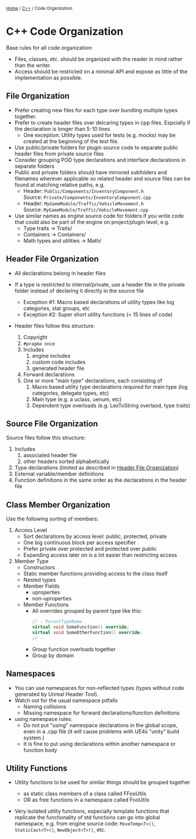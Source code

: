 <sub>[Home](../README.md) / [C++](./README.md) / Code Organization </sub>

# C++ Code Organization

Base rules for all code organization:
- Files, classes, etc. should be organized with the reader in mind rather than the writer.
- Access should be restricted on a minimal API and expose as little of the implementation as possible.

## File Organization

- Prefer creating new files for each type over bundling multiple types together.
- Prefer to create header files over delcaring types in cpp files. Espcially if the declaration is longer than 5-10 lines
    - One exception: Utility types used for tests (e.g. mocks) may be created at the beginning of the test file.
- Use public/private folders for plugin source code to separate public header files from private source files
- Consider grouping POD type declarations and interface declarations in separate folders
- Public and private folders should have mirrored subfolders and filenames wherever applicable so related header and source files can be found at matching relative paths, e.g.
    - Header: ``Public/Components/InventoryComponent.h``<br>Source: ``Private/Components/InventoryComponent.cpp``
    - Header: ``MyGameModule/Traffic/VehicleMovement.h``<br>Source: ``MyGameModule/Traffic/VehicleMovement.cpp``
- Use similar names as engine source code for folders if you write code that could also be part of the engine on project/plugin level, e.g.
    - Type traits -> Traits/
    - Containers -> Containers/
    - Math types and utilities -> Math/

## Header File Organization

- All declarations belong in header files
- If a type is restricted to internal/private, use a header file in the private folder instead of declaring it directly in the source file
    - Exception #1: Macro based declarations of utility types like log categories, stat groups, etc
    - Exception #2: Super short utility functions (< 15 lines of code)

- Header files follow this structure:
    1. Copyright
    2. ``#pragma once``
    3. Includes
        1. engine includes
        2. custom code includes
        3. generated header file
    4. Forward declarations
    5. One or more "main type" declarations, each consisting of
        1. Macro based utility type declarations required for main type (log categories, delegate types, etc)
        2. Main type (e.g. a uclass, uenum, etc)
        3. Dependent type overloads (e.g. LexToString overlaod, type traits)

## Source File Organization

Source files follow this structure:
1. Includes
    1. associated header file
    2. other headers sorted alphabetically
2. Type declarations (limited as described in [Header File Organization]())
3. External variable/member definitions
4. Function definitions in the same order as the declarations in the header file

## Class Member Organization

Use the following sorting of members:
1. Access Level
    - Sort declarations by access level: public, protected, private
    - One big continuous block per access specifier
    - Prefer private over protected and protected over public
    - Expanding access later on is a lot easier than restricting access
2. Member Type
    - Constructors
    - Static member functions providing access to the class itself
    - Nested types
    - Member Fields
        - uproperties
        - non-uproperties
    - Member Functions
        - All overrides grouped by parent type like this:
            ```cpp
            // - ParentTypeName
            virtual void SomeFunction() override;
            virtual void SomeOtherFunction() override;
            // --
            ```
        - Group function overloads together
        - Group by domain

## Namespaces

- You can use namespaces for non-reflected types (types without code generated by Unreal Header Tool).
- Watch out for the usual namespace pitfalls
    - Naming collisions
    - Missing namespace for forward declarations/function definitions
- using namespace rules:
    - Do not put "using" namespace declarations in the global scope, even in a .cpp file (it will cause problems with UE4s "unity" build system.)
    - It is fine to put using declarations within another namespace or function body

## Utility Functions

- Utility functions to be used for similar things should be grouped together
    - as static class members of a class called FFooUtils
    - OR as free functions in a namespace called FooUtils

- Very isolated utility functions, especially template functions that replicate the functionality of std functions can go into global namespace, e.g. from engine source code: ``MoveTemp<T>()``, ``StaticCast<T>()``, ``NewObject<T>()``, etc.

